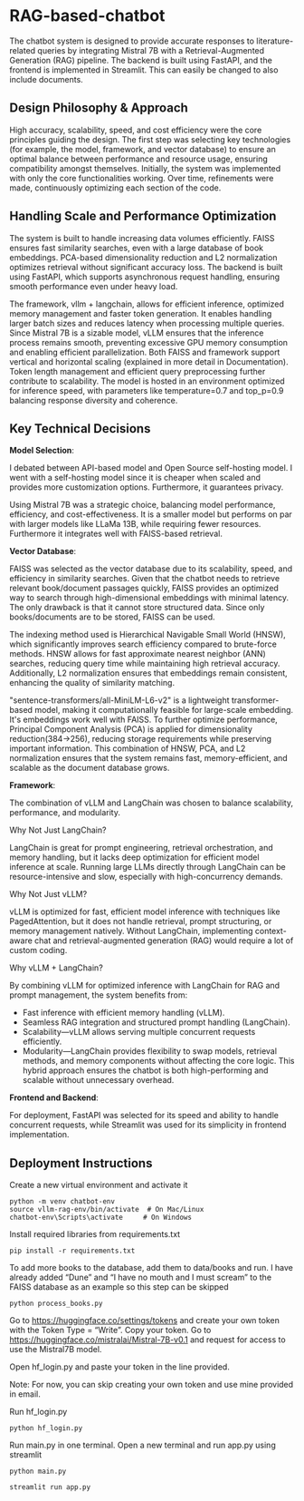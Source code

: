 # RAG-based-chatbot

The chatbot system is designed to provide accurate responses to literature-related queries by integrating Mistral 7B with a Retrieval-Augmented Generation (RAG) pipeline. The backend is built using FastAPI, and the frontend is implemented in Streamlit. This can easily be changed to also include documents.

## Design Philosophy & Approach

High accuracy, scalability, speed, and cost efficiency were the core principles guiding the design. The first step was selecting key technologies (for example, the model, framework, and vector database) to ensure an optimal balance between performance and resource usage, ensuring compatibility amongst themselves.  Initially, the system was implemented with only the core functionalities working. Over time, refinements were made, continuously optimizing each section of the code. 

## Handling Scale and Performance Optimization

The system is built to handle increasing data volumes efficiently. FAISS ensures fast similarity searches, even with a large database of book embeddings. PCA-based dimensionality reduction and L2 normalization optimizes retrieval without significant accuracy loss. The backend is built using FastAPI, which supports asynchronous request handling, ensuring smooth performance even under heavy load. 

The framework, vllm + langchain, allows for efficient inference, optimized memory management and faster token generation. It enables handling larger batch sizes and reduces latency when processing multiple queries. Since Mistral 7B is a sizable model, vLLM ensures that the inference process remains smooth, preventing excessive GPU memory consumption and enabling efficient parallelization. Both FAISS and framework support vertical and horizontal scaling (explained in more detail in Documentation).
Token length management and efficient query preprocessing further contribute to scalability. The model is hosted in an environment optimized for inference speed, with parameters like temperature=0.7 and top_p=0.9 balancing response diversity and coherence.

## Key Technical Decisions

**Model Selection**: 

I debated between API-based model and Open Source self-hosting model. I went with a self-hosting model since it is cheaper when scaled and provides more customization options. Furthermore, it guarantees privacy.

Using Mistral 7B was a strategic choice, balancing model performance, efficiency, and cost-effectiveness. It is a smaller model but performs on par with larger models like LLaMa 13B, while requiring fewer resources. Furthermore it integrates well with FAISS-based retrieval.


**Vector Database**:

FAISS was selected as the vector database due to its scalability, speed, and efficiency in similarity searches. Given that the chatbot needs to retrieve relevant book/document passages quickly, FAISS provides an optimized way to search through high-dimensional embeddings with minimal latency. The only drawback is that it cannot store structured data. Since only books/documents are to be stored, FAISS can be used.

The indexing method used is Hierarchical Navigable Small World (HNSW), which significantly improves search efficiency compared to brute-force methods. HNSW allows for fast approximate nearest neighbor (ANN) searches, reducing query time while maintaining high retrieval accuracy. Additionally, L2 normalization ensures that embeddings remain consistent, enhancing the quality of similarity matching.

"sentence-transformers/all-MiniLM-L6-v2" is a lightweight transformer-based model, making it computationally feasible for large-scale embedding. It's embeddings work well with FAISS.
To further optimize performance, Principal Component Analysis (PCA) is applied for dimensionality reduction(384->256), reducing storage requirements while preserving important information. This combination of HNSW, PCA, and L2 normalization ensures that the system remains fast, memory-efficient, and scalable as the document database grows.


**Framework**:

The combination of vLLM and LangChain was chosen to balance scalability, performance, and modularity.

Why Not Just LangChain?

LangChain is great for prompt engineering, retrieval orchestration, and memory handling, but it lacks deep optimization for efficient model inference at scale. Running large LLMs directly through LangChain can be resource-intensive and slow, especially with high-concurrency demands.

Why Not Just vLLM?

vLLM is optimized for fast, efficient model inference with techniques like PagedAttention, but it does not handle retrieval, prompt structuring, or memory management natively. Without LangChain, implementing context-aware chat and retrieval-augmented generation (RAG) would require a lot of custom coding.

Why vLLM + LangChain?

By combining vLLM for optimized inference with LangChain for RAG and prompt management, the system benefits from:
- Fast inference with efficient memory handling (vLLM).
- Seamless RAG integration and structured prompt handling (LangChain).
- Scalability—vLLM allows serving multiple concurrent requests efficiently.
- Modularity—LangChain provides flexibility to swap models, retrieval methods, and memory components without affecting the core logic.
This hybrid approach ensures the chatbot is both high-performing and scalable without unnecessary overhead.


**Frontend and Backend**:

For deployment, FastAPI was selected for its speed and ability to handle concurrent requests, while Streamlit was used for its simplicity in frontend implementation. 


## Deployment Instructions
Create a new virtual environment and activate it
```
python -m venv chatbot-env
source vllm-rag-env/bin/activate  # On Mac/Linux
chatbot-env\Scripts\activate     # On Windows
```
Install required libraries from requirements.txt
```
pip install -r requirements.txt
```
To add more books to the database, add them to data/books and run. I have already added “Dune” and “I have no mouth and I must scream” to the FAISS database as an example so this step can be skipped
```
python process_books.py
```
Go to https://huggingface.co/settings/tokens and create your own token with the Token Type = “Write”. Copy your token. Go to https://huggingface.co/mistralai/Mistral-7B-v0.1 and request for access to use the Mistral7B model.

Open hf_login.py and paste your token in the line provided. 

Note: For now, you can skip creating your own token and use mine provided in email.

Run hf_login.py
```
python hf_login.py
```
Run main.py in one terminal. Open a new terminal and run app.py using streamlit
```
python main.py
```
```
streamlit run app.py
```
